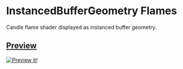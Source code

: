 # InstancedBufferGeometry Flames

Candle flame shader displayed as instanced buffer geometry.

## [Preview](http://lab.cheron.works/webgl-flames/)

[![Preview it!](https://github.com/mrgnou/lab/blob/master/src/webgl-flames/preview.jpg)](http://lab.cheron.works/webgl-flames/)
